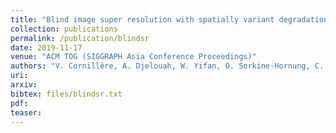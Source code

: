 ```yaml
---
title: "Blind image super resolution with spatially variant degradations"
collection: publications
permalink: /publication/blindsr
date: 2019-11-17
venue: "ACM TOG (SIGGRAPH Asia Conference Proceedings)"
authors: "V. Cornillère, A. Djelouah, W. Yifan, O. Sorkine-Hornung, C. Schroers"
uri: 
arxiv: 
bibtex: files/blindsr.txt
pdf: 
teaser: 
---
```

